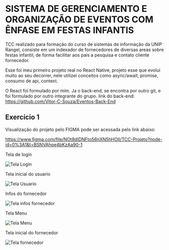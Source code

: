 
# SISTEMA DE GERENCIAMENTO E ORGANIZAÇÃO DE EVENTOS COM ÊNFASE EM FESTAS INFANTIS

TCC realizado para formação do curso de sistemas de informação da UNIP Rangel, consiste em um indexador de fornecedores de diversas areas sobre festas infantil, de forma facilitar aos país a pesquisa e contato cliente fornecedor.

Esse foi meu primeiro projeto real no React Native, projeto esse que evolui muito ao seu decorrer, nele utilizei conceitos como async/await, promise, consumo de api, context.

O React foi formulado por mim.
Ja o back-end, se encontra por outro git, e foi formulado por outro integrante do grupo.
link do back-end:
https://github.com/Vitor-C-Souza/Eventos-Back-End

## Exercício 1

Visualização do projeto pelo FIGMA pode ser acessada pelo link abaixo:

https://www.figma.com/file/NOt8dIDNFto56nXN5hHOlI/TCC-Projeto?node-id=0%3A1&t=BSNVAhpe4bKzAa90-1


Tela de login

![Tela Login](https://i.imgur.com/A5xUGxJ.png)


Tela inicial do usuario

![Tela Usuario](https://i.imgur.com/QAg6wic.png)


Infos do fornecedor

![Tela infos fornecedor](https://i.imgur.com/s17Zwuo.png)


Tela Menu

![Tela Menu](https://i.imgur.com/IAbOYIq.png)


Tela inicial do fornecedor

![Tela fornecedor](https://i.imgur.com/dNGQzAj.png)

